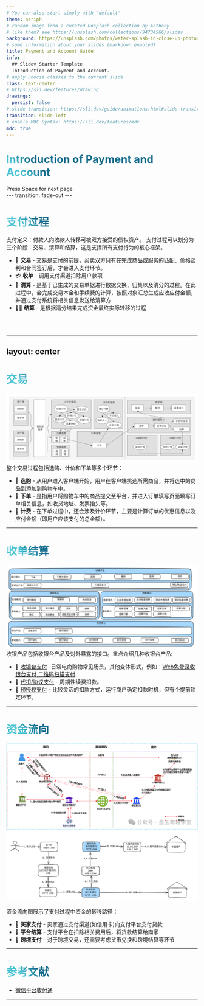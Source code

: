 ```yaml
---
# You can also start simply with 'default'
theme: seriph
# random image from a curated Unsplash collection by Anthony
# like them? see https://unsplash.com/collections/94734566/slidev
background: https://unsplash.com/photos/water-splash-in-close-up-photography-SHE_ZiroE0g
# some information about your slides (markdown enabled)
title: Payment and Account Guide
info: |
  ## Slidev Starter Template
  Introduction of Payment and Account.
# apply unocss classes to the current slide
class: text-center
# https://sli.dev/features/drawing
drawings:
  persist: false
# slide transition: https://sli.dev/guide/animations.html#slide-transitions
transition: slide-left
# enable MDC Syntax: https://sli.dev/features/mdc
mdc: true
---
```

# Introduction of Payment and Account

<div @click="$slidev.nav.next" class="mt-12 py-1" hover:bg="white op-10">
  Press Space for next page <carbon:arrow-right />
</div>
---
transition: fade-out
---

# 支付过程
支付定义：付款人向收款人转移可被双方接受的债权资产。
支付过程可以划分为三个阶段：交易、清算和结算，这是支撑所有支付行为的核心框架。

- 👥 **交易** - 交易是支付的前提，买卖双方只有在完成商品或服务的匹配、价格谈判和合同签订后，才会进入支付环节。
- 💳 **收单** - 调用支付渠道扣除用户款项
- 🏦 **清算** - 是基于已生成的交易单据进行数据交换、归集以及清分的过程。在此过程中，会完成交易本金和手续费的计算，按照对象汇总生成应收应付金额，并通过支付系统将相关信息发送给清算方
- 🧑‍💻 **结算** - 是根据清分结果完成资金最终实际转移的过程
<br>
<br>

<!--
You can have `style` tag in markdown to override the style for the current page.
Learn more: https://sli.dev/features/slide-scope-style
-->

<style>
h1 {
  background-color: #2B90B6;
  background-image: linear-gradient(45deg, #4EC5D4 10%, #146b8c 20%);
  background-size: 100%;
  -webkit-background-clip: text;
  -moz-background-clip: text;
  -webkit-text-fill-color: transparent;
  -moz-text-fill-color: transparent;
}
</style>

<!--
Here is another comment.
-->
---
layout: center
---

# 交易

<div class="grid grid-cols-1 gap-4">
  <div class="flex justify-center">
    <img src="./resource/payment/transaction.png" alt="图片描述" class="w-3/4 h-auto">
  </div>
</div>
整个交易过程包括选购、计价和下单等多个环节：

- 📝 **选购** - 从用户进入客户端开始，用户在客户端挑选所需商品，并将选中的商品到添加到购物车中。
- 📝 **下单** - 是指用户将购物车中的商品提交至平台，并进入订单填写页面填写订单相关信息，如收货地址、发票抬头等。
- 📝 **计费** - 在下单过程中，还会涉及计价环节，主要是计算订单的优惠信息以及应付金额（即用户应该支付的总金额）。

---

# 收单结算

<div class="grid grid-cols-1 gap-4">
  <div class="flex justify-center">
    <img src="./resource/payment/collection and setttlement.png" alt="图片描述" class="w-3/4 h-auto">
  </div>
</div>
收银产品包括收银台产品及对外暴露的接口。重点介绍几种收银台产品:

- 📝 [收银台支付](https://product.shopeepay.com/products/online-payments/checkout-with-shopeepay/) -日常电商购物常见场景，其他变体形式，例如：[Web免登录收银台支付](https://product.shopeepay.com/products/online-payments/link-and-pay/),[二维码扫描支付](https://product.shopeepay.com/products/in-person-payments/merchant-presented-mode/)
- 📝 [代扣/协议支付](https://product.shopeepay.com/products/online-payments/subscription/) - 周期性续费扣款。
- 📝 [预授权支付](https://product.shopeepay.com/products/online-payments/auth-and-capture/) - 比较灵活的扣款方式，运行商户确定扣款时机，但有个提前锁定环节。
---

# 资金流向

<div class="grid grid-cols-1 gap-4">
  <div class="flex justify-center">
    <img src="./resource/cb/cb fund flow-amazon-pay-to-china-seller.png" alt="亚马逊支付资金流向" class="w-3/4 h-auto">
  </div>
</div>

<div class="grid grid-cols-1 gap-4">
  <div class="flex justify-center">
    <img src="./resource/cb/cb fund flow-refine.png" alt="资金流向精简图" class="w-3/4 h-auto">
  </div>
</div>

资金流向图展示了支付过程中资金的转移路径：

- 📝 **买家支付** - 买家通过支付渠道(如信用卡)向支付平台支付货款
- 📝 **平台结算** - 支付平台在扣除相关费用后，将货款结算给商家
- 📝 **跨境支付** - 对于跨境交易，还需要考虑货币兑换和跨境结算等环节

---


# 参考文献

- [微信平台收付通](https://pay.weixin.qq.com/static/partner_ability/business_payment.shtml)

---

